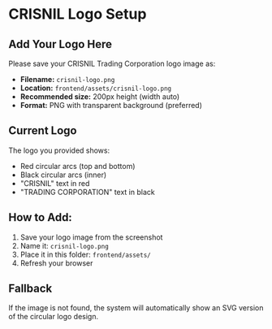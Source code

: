# CRISNIL Logo Setup

## Add Your Logo Here

Please save your CRISNIL Trading Corporation logo image as:
- **Filename:** `crisnil-logo.png`
- **Location:** `frontend/assets/crisnil-logo.png`
- **Recommended size:** 200px height (width auto)
- **Format:** PNG with transparent background (preferred)

## Current Logo
The logo you provided shows:
- Red circular arcs (top and bottom)
- Black circular arcs (inner)
- "CRISNIL" text in red
- "TRADING CORPORATION" text in black

## How to Add:
1. Save your logo image from the screenshot
2. Name it: `crisnil-logo.png`
3. Place it in this folder: `frontend/assets/`
4. Refresh your browser

## Fallback
If the image is not found, the system will automatically show an SVG version of the circular logo design.
